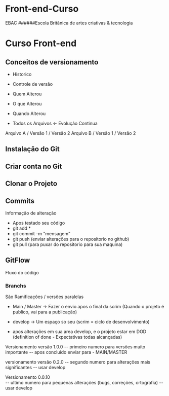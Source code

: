 # Front-end-Curso

EBAC
######Escola Britânica de artes criativas & tecnologia

# Curso Front-end
## Conceitos de versionamento
 - Historico
 - Controle de versão

 - Quem Alterou
 - O que Alterou
 - Quando Alterou
 - Todos os Arquivos
 <- Evolução Continua

 Arquivo A / Versão 1 / Versão 2
 Arquivo B / Versão 1 / Versão 2

 ## Instalação do Git

 ## Criar conta no Git

 ## Clonar o Projeto

 ## Commits
  Informação de alteração
  - Apos testado seu código
  - git add *
  - git commit -m "mensagem"
  - git push (enviar alterações para o repositorio no github)
  - git pull (para puxar do repositorio para sua maquina)
 ## GitFlow
 Fluxo do código

### Branchs
São Ramificações / versões paralelas

- Main / Master -> Fazer o envio apos o final da scrim (Quando o projeto é publico, vai para a publicação) 
- develop -> Um espaço so seu (scrim = ciclo de desenvolvimento)

- apos alterações em sua area develop, e o projeto estar em DOD (definition of done - Expectativas todas alcançadas)

Versionamento versão 1.0.0 
-- primeiro numero para versões muito importante
-- apos concluido enviar para - MAIN/MASTER

versionamento versão 0.2.0
-- segundo numero para alterações mais significantes
-- usar develop

Versionamento 0.0.10  
-- ultimo numero para pequenas alterações (bugs, correções, ortografia)
-- usar develop
